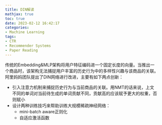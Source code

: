 ```yaml
---
title: DIN解读
mathjax: true
toc: true
date: 2023-02-12 16:42:17
categories:
- Machine Learning
tags:
- CTR
- Recommender Systems
- Paper Reading
---
```

传统的Embedding&MLP架构将用户特征编码进一个固定长度的向量。当推出一个商品时，该架构无法捕捉用户丰富的历史行为中的多样性兴趣与该商品的关联。阿里妈妈团队提出了DIN网络进行改进，主要有如下两点创新：

<!--more-->

- 引入注意力机制来捕捉历史行为与当前商品的关联。用NMT的话来说，上文不同的单词对当前待生成的单词贡献不同，贡献高的应该赋予更大的权重，否则赋小
- 设计两种训练技巧来帮助训练大规模稀疏神经网络：
  - mini-batch aware正则化
  - 自适应激活函数




